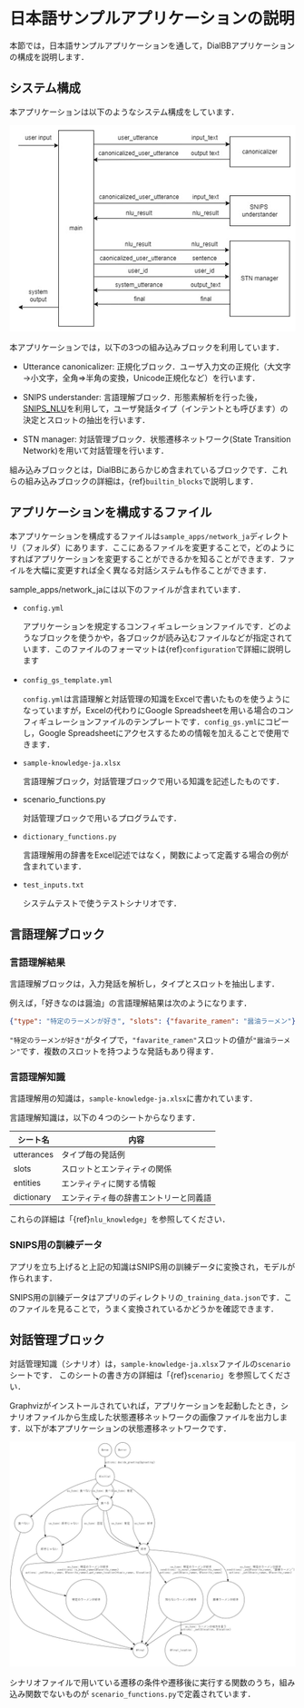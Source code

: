 # 日本語サンプルアプリケーションの説明

本節では，日本語サンプルアプリケーションを通して，DialBBアプリケーションの構成を説明します．

## システム構成

本アプリケーションは以下のようなシステム構成をしています．

![sample-arch](../../images/sample-arch.jpg)

本アプリケーションでは，以下の3つの組み込みブロックを利用しています．

- Utterance canonicalizer: 正規化ブロック．ユーザ入力文の正規化（大文字→小文字，全角⇒半角の変換，Unicode正規化など）を行います．

- SNIPS understander: 言語理解ブロック．形態素解析を行った後，[SNIPS_NLU](https://snips-nlu.readthedocs.io/en/latest/)を利用して，ユーザ発話タイプ（インテントとも呼びます）の決定とスロットの抽出を行います．
  
- STN manager: 対話管理ブロック．状態遷移ネットワーク(State Transition Network)を用いて対話管理を行います．

組み込みブロックとは，DialBBにあらかじめ含まれているブロックです．これらの組み込みブロックの詳細は，{ref}`builtin_blocks`で説明します．

## アプリケーションを構成するファイル

本アプリケーションを構成するファイルは`sample_apps/network_ja`ディレクトリ（フォルダ）にあります．ここにあるファイルを変更することで，どのようにすればアプリケーションを変更することができるかを知ることができます．ファイルを大幅に変更すれば全く異なる対話システムも作ることができます．

sample_apps/network_jaには以下のファイルが含まれています．

- `config.yml`

  アプリケーションを規定するコンフィギュレーションファイルです．どのようなブロックを使うかや，各ブロックが読み込むファイルなどが指定されています．このファイルのフォーマットは{ref}`configuration`で詳細に説明します

- `config_gs_template.yml`　

  `config.yml`は言語理解と対話管理の知識をExcelで書いたものを使うようになっていますが，Excelの代わりにGoogle Spreadsheetを用いる場合のコンフィギュレーションファイルのテンプレートです．`config_gs.yml`にコピーし，Google Spreadsheetにアクセスするための情報を加えることで使用できます．

- `sample-knowledge-ja.xlsx`

  言語理解ブロック，対話管理ブロックで用いる知識を記述したものです．

- scenario_functions.py

  対話管理ブロックで用いるプログラムです．

- `dictionary_functions.py`

  言語理解用の辞書をExcel記述ではなく，関数によって定義する場合の例が含まれています．

- `test_inputs.txt`

  システムテストで使うテストシナリオです．

## 言語理解ブロック

### 言語理解結果

言語理解ブロックは，入力発話を解析し，タイプとスロットを抽出します．

例えば，「好きなのは醤油」の言語理解結果は次のようになります．

```json
{"type": "特定のラーメンが好き", "slots": {"favarite_ramen": "醤油ラーメン"}}
```

`"特定のラーメンが好き"`がタイプで，`"favarite_ramen"`スロットの値が`"醤油ラーメン"`です．複数のスロットを持つような発話もあり得ます．

### 言語理解知識

言語理解用の知識は，`sample-knowledge-ja.xlsx`に書かれています．

言語理解知識は，以下の４つのシートからなります．

| シート名   | 内容                                   |
| ---------- | -------------------------------------- |
| utterances | タイプ毎の発話例                       |
| slots      | スロットとエンティティの関係           |
| entities   | エンティティに関する情報               |
| dictionary | エンティティ毎の辞書エントリーと同義語 |

これらの詳細は「{ref}`nlu_knowledge`」を参照してください．

### SNIPS用の訓練データ

アプリを立ち上げると上記の知識はSNIPS用の訓練データに変換され，モデルが作られます．

SNIPS用の訓練データはアプリのディレクトリの`_training_data.json`です．このファイルを見ることで，うまく変換されているかどうかを確認できます．

## 対話管理ブロック

対話管理知識（シナリオ）は，`sample-knowledge-ja.xlsx`ファイルの`scenario`シートです．
このシートの書き方の詳細は「{ref}`scenario`」を参照してください．

Graphvizがインストールされていれば，アプリケーションを起動したとき，シナリオファイルから生成した状態遷移ネットワークの画像ファイルを出力します．以下が本アプリケーションの状態遷移ネットワークです．

![sample-ja-stn-graph](../../images/sample-ja-stn-graph.jpg)

シナリオファイルで用いている遷移の条件や遷移後に実行する関数のうち，組み込み関数でないものが
`scenario_functions.py`で定義されています．






